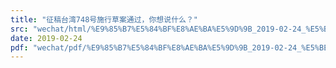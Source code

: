 ```yaml
---
title: "征稿台湾748号施行草案通过，你想说什么？"
src: "wechat/html/%E9%85%B7%E5%84%BF%E8%AE%BA%E5%9D%9B_2019-02-24_%E5%BE%81%E7%A8%BF%E5%8F%B0%E6%B9%BE748%E5%8F%B7%E6%96%BD%E8%A1%8C%E8%8D%89%E6%A1%88%E9%80%9A%E8%BF%87%EF%BC%8C%E4%BD%A0%E6%83%B3%E8%AF%B4%E4%BB%80%E4%B9%88%EF%BC%9F.html"
date: 2019-02-24
pdf: "wechat/pdf/%E9%85%B7%E5%84%BF%E8%AE%BA%E5%9D%9B_2019-02-24_%E5%BE%81%E7%A8%BF%E5%8F%B0%E6%B9%BE748%E5%8F%B7%E6%96%BD%E8%A1%8C%E8%8D%89%E6%A1%88%E9%80%9A%E8%BF%87%EF%BC%8C%E4%BD%A0%E6%83%B3%E8%AF%B4%E4%BB%80%E4%B9%88%EF%BC%9F.pdf"
---
```

